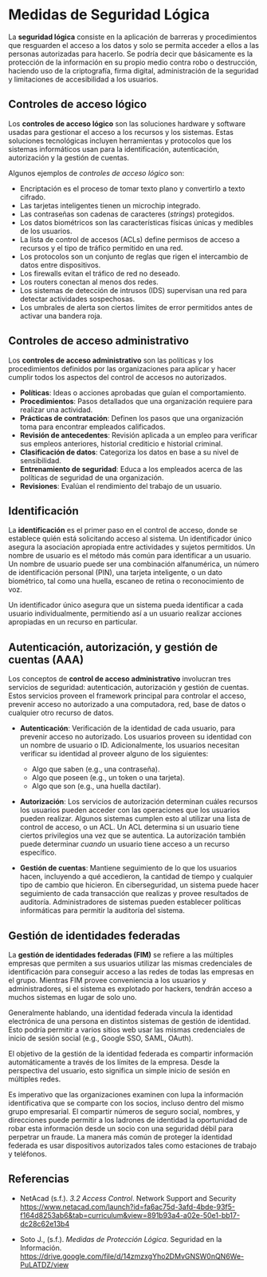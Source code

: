 # Medidas de Seguridad Lógica

La **seguridad lógica** consiste en la aplicación de barreras y procedimientos
que resguarden el acceso a los datos y solo se permita acceder a ellos a las
personas autorizadas para hacerlo. Se podría decir que básicamente es la
protección de la información en su propio medio contra robo o destrucción,
haciendo uso de la criptografía, firma digital, administración de la seguridad y
limitaciones de accesibilidad a los usuarios.

## Controles de acceso lógico

Los **controles de acceso lógico** son las soluciones hardware y software usadas
para gestionar el acceso a los recursos y los sistemas. Estas soluciones
tecnológicas incluyen herramientas y protocolos que los sistemas informáticos
usan para la identificación, autenticación, autorización y la gestión de
cuentas.

Algunos ejemplos de _controles de acceso lógico_ son:

- Encriptación es el proceso de tomar texto plano y convertirlo a texto cifrado.
- Las tarjetas inteligentes tienen un microchip integrado.
- Las contraseñas son cadenas de caracteres (_strings_) protegidos.
- Los datos biométricos son las características físicas únicas y medibles de los
  usuarios.
- La lista de control de accesos (ACLs) define permisos de acceso a recursos y
  el tipo de tráfico permitido en una red.
- Los protocolos son un conjunto de reglas que rigen el intercambio de datos
  entre dispositivos.
- Los firewalls evitan el tráfico de red no deseado.
- Los routers conectan al menos dos redes.
- Los sistemas de detección de intrusos (IDS) supervisan una red para detectar
  actividades sospechosas.
- Los umbrales de alerta son ciertos límites de error permitidos antes de
  activar una bandera roja.

## Controles de acceso administrativo

Los **controles de acceso administrativo** son las políticas y los
procedimientos definidos por las organizaciones para aplicar y hacer cumplir
todos los aspectos del control de accesos no autorizados.

- **Políticas**: Ideas o acciones aprobadas que guían el comportamiento.
- **Procedimientos**: Pasos detallados que una organización requiere para
  realizar una actividad.
- **Prácticas de contratación**: Definen los pasos que una organización toma
  para encontrar empleados calificados.
- **Revisión de antecedentes**: Revisión aplicada a un empleo para verificar sus
  empleos anteriores, historial crediticio e historial criminal.
- **Clasificación de datos**: Categoriza los datos en base a su nivel de
  sensibilidad.
- **Entrenamiento de seguridad**: Educa a los empleados acerca de las políticas
  de seguridad de una organización.
- **Revisiones**: Evalúan el rendimiento del trabajo de un usuario.

## Identificación

La **identificación** es el primer paso en el control de acceso, donde se
establece quién está solicitando acceso al sistema. Un identificador único
asegura la asociación apropiada entre actividades y sujetos permitidos. Un
nombre de usuario es el método más común para identificar a un usuario. Un
nombre de usuario puede ser una combinación alfanumérica, un número de
identificación personal (PIN), una tarjeta inteligente, o un dato biométrico,
tal como una huella, escaneo de retina o reconocimiento de voz.

Un identificador único asegura que un sistema pueda identificar a cada usuario
individualmente, permitiendo así a un usuario realizar acciones apropiadas en un
recurso en particular.

## Autenticación, autorización, y gestión de cuentas (AAA)

Los conceptos de **control de acceso administrativo** involucran tres servicios
de seguridad: autenticación, autorización y gestión de cuentas. Estos servicios
proveen el framework principal para controlar el acceso, prevenir acceso no
autorizado a una computadora, red, base de datos o cualquier otro recurso de
datos.

- **Autenticación**: Verificación de la identidad de cada usuario, para prevenir
  acceso no autorizado. Los usuarios proveen su identidad con un nombre de
  usuario o ID. Adicionalmente, los usuarios necesitan verificar su identidad al
  proveer alguno de los siguientes:
  - Algo que saben (e.g., una contraseña).
  - Algo que poseen (e.g., un token o una tarjeta).
  - Algo que son (e.g., una huella dactilar).

- **Autorización**: Los servicios de autorización determinan cuáles recursos los
  usuarios pueden acceder con las operaciones que los usuarios pueden realizar.
  Algunos sistemas cumplen esto al utilizar una lista de control de acceso, o un
  ACL. Un ACL determina si un usuario tiene ciertos privilegios una vez que se
  autentica. La autorización también puede determinar _cuando_ un usuario tiene
  acceso a un recurso específico.

- **Gestión de cuentas**: Mantiene seguimiento de lo que los usuarios hacen,
  incluyendo a qué accedieron, la cantidad de tiempo y cualquier tipo de cambio
  que hicieron. En ciberseguridad, un sistema puede hacer seguimiento de cada
  transacción que realizas y provee resultados de auditoría. Administradores de
  sistemas pueden establecer políticas informáticas para permitir la auditoría
  del sistema.

## Gestión de identidades federadas

La **gestión de identidades federadas (FIM)** se refiere a las múltiples
empresas que permiten a sus usuarios utilizar las mismas credenciales de
identificación para conseguir acceso a las redes de todas las empresas en el
grupo. Mientras FIM provee conveniencia a los usuarios y administradores, si el
sistema es explotado por hackers, tendrán acceso a muchos sistemas en lugar de
solo uno.

Generalmente hablando, una identidad federada vincula la identidad electrónica
de una persona en distintos sistemas de gestión de identidad. Esto podría
permitir a varios sitios web usar las mismas credenciales de inicio de sesión
social (e.g., Google SSO, SAML, OAuth).

El objetivo de la gestión de la identidad federada es compartir información
automáticamente a través de los límites de la empresa. Desde la perspectiva del
usuario, esto significa un simple inicio de sesión en múltiples redes.

Es imperativo que las organizaciones examinen con lupa la información
identificativa que se comparte con los socios, incluso dentro del mismo grupo
empresarial. El compartir números de seguro social, nombres, y direcciones puede
permitir a los ladrones de identidad la oportunidad de robar esta información
desde un socio con una seguridad débil para perpetrar un fraude. La manera más
común de proteger la identidad federada es usar dispositivos autorizados tales
como estaciones de trabajo y teléfonos.

## Referencias

- NetAcad (s.f.). _3.2 Access Control_. Network Support and Security
  <https://www.netacad.com/launch?id=fa6ac75d-3afd-4bde-93f5-f164d8253ab6&tab=curriculum&view=891b93a4-a02e-50e1-bb17-dc28c62e13b4>

- Soto J., (s.f.). _Medidas de Protección Lógica_. Seguridad en la Información.
  <https://drive.google.com/file/d/14zmzxgYho2DMvGNSW0nQN6We-PuLATDZ/view>
